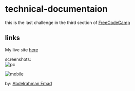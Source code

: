 technical-documentaion
============

this is the last challenge in the third section of [FreeCodeCamp](https://www.freecodecamp.org/learn/2022/responsive-web-design/build-a-technical-documentation-page-project/build-a-technical-documentation-page)   


links  
-----
My live site [here](https://3omeed.github.io/technical-documentaion/)


screenshots:  
![pc]()  

![mobile]()

by: [Abdelrahman Emad](https://www.linkedin.com/in/abdelrahman-emad-57bb10237/)
